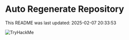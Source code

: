 # Auto Regenerate Repository

This README was last updated: 2025-02-07 20:33:53

 ![TryHackMe](https://tryhackme.com/badge/533634)